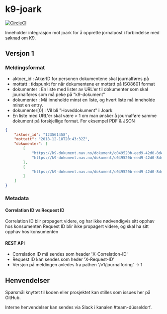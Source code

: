# k9-joark

[![CircleCI](https://circleci.com/gh/navikt/k9-joark/tree/master.svg?style=svg)](https://circleci.com/gh/navikt/k9-joark/tree/master)

Inneholder integrasjon mot joark for å opprette jornalpost i forbindelse med søknad om K9.

## Versjon 1
### Meldingsformat
- aktoer_id : AtkørID for personen dokumentene skal journalføres på
- mottatt : tidspunkt for når dokumentene er mottatt på ISO8601 format
- dokumenter : En liste med lister av URL'er til dokumenter som skal journalføres som må peke på "k9-dokument"
- dokumenter : Må inneholde minst en liste, og hvert liste må inneholde minst en entry.
- dokumenter[0] : Vil bli "Hoveddokument" i Joark
- En liste med URL'er skal være > 1 om man ønsker å journalføre samme dokument på forskjellige format. For eksempel PDF & JSON

```json
{
	"aktoer_id": "123561458",
	"mottatt": "2018-12-18T20:43:32Z",
	"dokumenter": [
		[
			"https://k9-dokument.nav.no/dokument/c049520b-eed9-42d0-8d48-b7c8e6e1467e",
			"https://k9-dokument.nav.no/dokument/c049520b-eed9-42d0-8d48-b7c8e6e1467f"
		],
		[
			"https://k9-dokument.nav.no/dokument/c049520b-eed9-42d0-8d48-b7c8e6e1467g"
		]
	]
}
```

### Metadata
#### Correlation ID vs Request ID
Correlation ID blir propagert videre, og har ikke nødvendigvis sitt opphav hos konsumenten
Request ID blir ikke propagert videre, og skal ha sitt opphav hos konsumenten

#### REST API
- Correlation ID må sendes som header 'X-Correlation-ID'
- Request ID kan sendes som heder 'X-Request-ID'
- Versjon på meldingen avledes fra pathen '/v1/journalforing' -> 1

## Henvendelser
Spørsmål knyttet til koden eller prosjektet kan stilles som issues her på GitHub.

Interne henvendelser kan sendes via Slack i kanalen #team-düsseldorf.